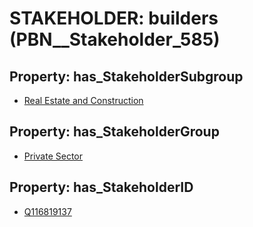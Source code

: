 # STAKEHOLDER: __builders__ (PBN__Stakeholder_585)

## Property: has_StakeholderSubgroup

* [Real Estate and Construction](PBN__StakeholderSubgroup_31)

## Property: has_StakeholderGroup

* [Private Sector](PBN__StakeholderGroup_5)

## Property: has_StakeholderID

* [Q116819137](Q116819137)

